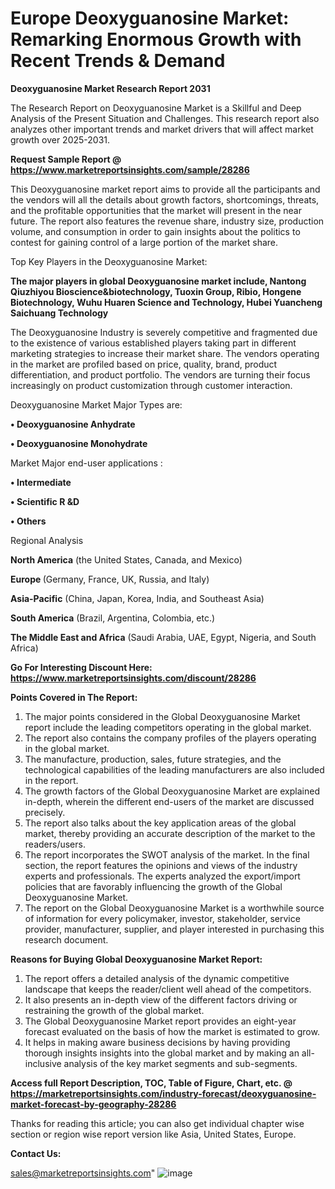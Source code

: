# Europe Deoxyguanosine Market: Remarking Enormous Growth with Recent Trends & Demand

<strong>Deoxyguanosine Market Research Report 2031</strong>

The Research Report on Deoxyguanosine Market is a Skillful and Deep Analysis of the Present Situation and Challenges. This research report also analyzes other important trends and market drivers that will affect market growth over 2025-2031.

<strong>Request Sample Report @ <a href=https://www.marketreportsinsights.com/sample/28286>https://www.marketreportsinsights.com/sample/28286</a></strong>

This Deoxyguanosine market report aims to provide all the participants and the vendors will all the details about growth factors, shortcomings, threats, and the profitable opportunities that the market will present in the near future. The report also features the revenue share, industry size, production volume, and consumption in order to gain insights about the politics to contest for gaining control of a large portion of the market share.

Top Key Players in the Deoxyguanosine Market:

<strong>The major players in global Deoxyguanosine market include, Nantong Qiuzhiyou Bioscience&biotechnology, Tuoxin Group, Ribio, Hongene Biotechnology, Wuhu Huaren Science and Technology, Hubei Yuancheng Saichuang Technology</strong>

The Deoxyguanosine Industry is severely competitive and fragmented due to the existence of various established players taking part in different marketing strategies to increase their market share. The vendors operating in the market are profiled based on price, quality, brand, product differentiation, and product portfolio. The vendors are turning their focus increasingly on product customization through customer interaction.

Deoxyguanosine Market Major Types are:

<strong>• Deoxyguanosine Anhydrate

• Deoxyguanosine Monohydrate</strong>

Market Major end-user applications :

<strong>• Intermediate

• Scientific R &D

• Others</strong>

Regional Analysis

</u><strong><b>North America</b></strong> (the United States, Canada, and Mexico)

<strong><b>Europe </b></strong>(Germany, France, UK, Russia, and Italy)

<strong><b>Asia-Pacific</b></strong> (China, Japan, Korea, India, and Southeast Asia)

<strong><b>South America</b></strong> (Brazil, Argentina, Colombia, etc.)

<strong><b>The Middle East and Africa</b></strong> (Saudi Arabia, UAE, Egypt, Nigeria, and South Africa)

<strong>Go For Interesting Discount Here: <a href=https://www.marketreportsinsights.com/discount/28286>https://www.marketreportsinsights.com/discount/28286</a></strong>

<strong>Points Covered in The Report:</strong>
<ol>
  <li>The major points considered in the Global Deoxyguanosine Market report include the leading competitors operating in the global market.</li>
  <li>The report also contains the company profiles of the players operating in the global market.</li>
  <li>The manufacture, production, sales, future strategies, and the technological capabilities of the leading manufacturers are also included in the report.</li>
  <li>The growth factors of the Global Deoxyguanosine Market are explained in-depth, wherein the different end-users of the market are discussed precisely.</li>
  <li>The report also talks about the key application areas of the global market, thereby providing an accurate description of the market to the readers/users.</li>
  <li>The report incorporates the SWOT analysis of the market. In the final section, the report features the opinions and views of the industry experts and professionals. The experts analyzed the export/import policies that are favorably influencing the growth of the Global Deoxyguanosine Market.</li>
  <li>The report on the Global Deoxyguanosine Market is a worthwhile source of information for every policymaker, investor, stakeholder, service provider, manufacturer, supplier, and player interested in purchasing this research document.</li>
</ol>
<strong>Reasons for Buying Global Deoxyguanosine Market Report:</strong>

<ol>
  <li>The report offers a detailed analysis of the dynamic competitive landscape that keeps the reader/client well ahead of the competitors.</li>
  <li>It also presents an in-depth view of the different factors driving or restraining the growth of the global market.</li>
  <li>The Global Deoxyguanosine Market report provides an eight-year forecast evaluated on the basis of how the market is estimated to grow.</li>
  <li>It helps in making aware business decisions by having providing thorough insights insights into the global market and by making an all-inclusive analysis of the key market segments and sub-segments.</li>
</ol>
<strong>Access full Report Description, TOC, Table of Figure, Chart, etc. @ <a href=https://marketreportsinsights.com/industry-forecast/deoxyguanosine-market-forecast-by-geography-28286>https://marketreportsinsights.com/industry-forecast/deoxyguanosine-market-forecast-by-geography-28286</a></strong>


Thanks for reading this article; you can also get individual chapter wise section or region wise report version like Asia, United States, Europe.

<strong>Contact Us:</strong>

sales@marketreportsinsights.com"
![image](https://github.com/user-attachments/assets/b115a8b7-2d44-485f-abb1-be2cb8c6f93d)
